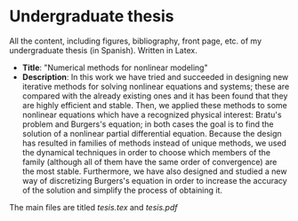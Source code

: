 # Undergraduate thesis
All the content, including figures, bibliography, front page, etc. of my undergraduate thesis (in Spanish). Written in Latex.
- **Title**: "Numerical methods for nonlinear modeling"
- **Description**: In this work we have tried and succeeded in designing new iterative methods for solving nonlinear equations and systems; these are compared with the already existing ones and it has been found that they are highly efficient and stable. Then, we applied these methods to some nonlinear equations which have a recognized physical interest: Bratu's problem and Burgers's equation; in both cases the goal is to find the solution of a nonlinear partial differential equation. Because the design has resulted in families of methods instead of unique methods, we used the dynamical techniques in order to choose which members of the family (although all of them have the same order of convergence) are the most stable. Furthermore, we have also designed and studied a new way of discretizing Burgers's equation in order to increase the accuracy of the solution and simplify the process of obtaining it.

The main files are titled _tesis.tex_ and _tesis.pdf_
